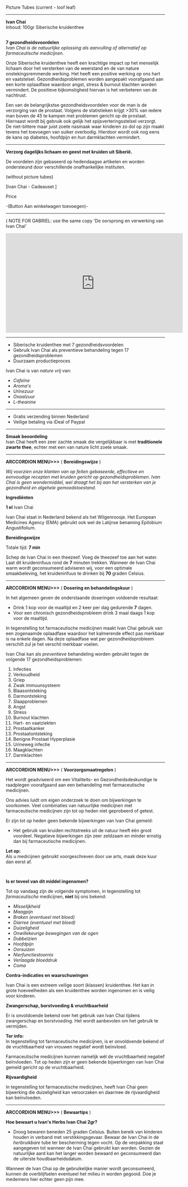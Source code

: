 
Picture Tubes (current - loof leaf)

-------------------------------------------------------------

**Ivan Chai** <br>
Inhoud: 100gr Siberische kruidenthee<br><br>

**7 gezondheidsvoordelen**<br>
_Ivan Chai is de natuurlijke oplossing als aanvulling of alternatief op farmaceutische medicijnen._ <br> 

Onze Siberische kruidenthee heeft een krachtige impact op het menselijk lichaam door het versterken van de weerstand en de van nature onstekingsremmende werking. Het heeft een positive werking op ons hart en vaatstelsel. Gezondheidsproblemen worden aangepakt voorafgaand aan een korte oplaadfase waardoor angst, stress & burnout klachten worden vermindert. De positieve bijkomstigheid hiervan is het verbeteren van de nachtrust. 

Een van de belangrijkstse gezondheidsvoordelen voor de man is de verzorging van de prostaat. Volgens de statistieken krijgt >30% van iedere man boven de 45 te kampen met problemen gericht op de prostaat. Hiernaast wordt bij gebruik ook gelijk het spijsverteringsstelsel verzorgt. <br>
De niet-bittere maar juist zoete nasmaak waar kinderen zo dol op zijn maakt tevens het toevoegen van suiker overbodig. Hierdoor wordt ook nog eens de kans op diabetes, hoofdpijn en _hun_ darmklachten vermindert. 

-------------------------------------------------------------

**Verzorg dagelijks lichaam en geest met kruiden uit Siberië.**

De voordelen zijn gebaseerd op hedendaagse artikelen en worden ondersteund door verschillende onafhankelijke instituten.


(without picture tubes)

  [Ivan Chai - Cadeauset ]

Price 

-(Button Aan winkelwagen toevoegen)-

-------------------------------------------------------------

( NOTE FOR GABRIEL: use the same copy 'De oorsprong en verwerking van Ivan Chai'

<iframe width="560" height="315" src="https://www.youtube.com/embed/op2BjUHk06s" frameborder="0" allow="accelerometer; autoplay; encrypted-media; gyroscope; picture-in-picture" allowfullscreen></iframe>

-------------------------------------------------------------

* Siberische kruidenthee met 7 gezondheidsvoordelen
* Gebruik Ivan Chai als preventieve behandeling tegen 17 gezondheidsproblemen 
* Duurzaam productieproces 

Ivan Chai is van _nature vrij_ van:

* _Cafeïne_
* _Aroma's_
* _Urinezuur_
* _Oxaalzuur_
* _L-theanine_

-------------------------------------------------------------

* Gratis verzending binnen Nederland 
* Veilige betaling via iDeal of Paypal 

-------------------------------------------------------------

 **Smaak beoordeling** 
<br>
Ivan Chai heeft een zeer zachte smaak die vergelijkbaar is met **traditionele zwarte thee**, echter met een van nature licht zoete smaak.

-------------------------------------------------------------


**ARCCORDION MENU>>>** (  **Bereidingswijze**  )


_Wij voorzien onze klanten van op feiten gebaseerde, effectieve en eenvoudige recepten met kruiden gericht op gezondheidsproblemen. Ivan Chai is geen wondermiddel, wel draagt het bij aan het versterken van je gezondheid en algehele gemoedstoestand._

**Ingrediënten**

**1 el** Ivan Chai

Ivan Chai staat in Nederland bekend als het Wilgenroosje. Het European Medicines Agency (EMA) gebruikt ook wel de Latijnse benaming Epilobium Angustifolium. 

**Bereidingswijze**

Totale tijd: **7 min**

Schep de Ivan Chai in een theezeef. Voeg de theezeef toe aan het water. Laat dit kruideninfuus rond de **7** minuten trekken. Wanneer de Ivan Chai warm wordt geconsumeerd adviseren wij, voor een optimale smaakbeleving, het kruideninfuus te drinken bij **70** graden Celsius. 


-------------------------------------------------------------

**ARCCORDION MENU>>>** (  **Dosering en behandelingskuur**  )


In het algemeen geven de onderstaande doseringen voldoende resultaat:

* Drink 1 kop voor de maaltijd en 2 keer per dag gedurende **7** dagen. <br>
* Voor een chronisch gezondheidsprobleem drink 3 maal daags 1 kop voor de maaltijd.

In tegenstelling tot farmaceutische medicijnen maakt Ivan Chai gebruik van een zogenaamde oplaadfase waardoor het kalmerende effect pas merkbaar is na enkele dagen. Na deze oplaadfase wat per gezondheidsprobleem verschilt zul je het verschil merkbaar voelen. 

Ivan Chai kan als _preventieve_ behandeling worden gebruikt tegen de volgende 17 gezondheidsproblemen:

1.  Infecties
2.  Verkoudheid
3.  Griep
4.  Zwak immuunsysteem
5.  Blaasontsteking 
6.  Darmontsteking
7.  Slaapproblemen
8.  Angst
9.  Stress
10. Burnout klachten
11. Hart- en vaatziekten
12. Prostaatkanker
13. Prostaatontsteking
14. Benigne Prostaat Hyperplasie
15. Urineweg infectie
16. Maagklachten
17. Darmklachten

-------------------------------------------------------------

**ARCCORDION MENU>>>** (  **Voorzorgsmaatregelen**  )

Het wordt geadviseerd om een Vitaliteits- en Gezondheidsdeskundige te raadplegen voorafgaand aan een behandeling met farmaceutische medicijnen.

Ons advies luidt om eigen onderzoek te doen om bijwerkingen te voorkomen. Veel combinaties van natuurlijke medicijnen met farmaceutische medicijnen zijn tot op heden niet geprobeerd of getest.

Er zijn tot op heden geen bekende bijwerkingen van Ivan Chai gemeld: <br>
* Het gebruik van kruiden rechtstreeks uit de natuur heeft één groot voordeel. Negatieve bijwerkingen zijn zeer zeldzaam en minder ernstig dan bij farmaceutische medicijnen.

**Let op:** <br>
Als u medicijnen gebruikt voorgeschreven door uw arts, maak deze kuur dan eerst af.

<br>

**Is er teveel van dit middel ingenomen?**

Tot op vandaag zijn de volgende symptomen, in tegenstelling tot _farmaceutische_ medicijnen, **niet** bij ons bekend:

* _Misselijkheid_
* _Maagpijn_
* _Braken (eventueel met bloed)_
* _Diarree (eventueel met bloed)_
* _Duizeligheid_
* _Onwillekeurige bewegingen van de ogen_
* _Dubbelzien_
* _Hoofdpijn_
* _Oorsuizen_
* _Nierfunctiestoornis_
* _Verlaagde bloeddruk_
* _Coma_

**Contra-indicaties en waarschuwingen**

Ivan Chai is een extreem veilige soort (klassen) kruidenthee. Het kan in grote hoeveelheden als een kruidenthee worden ingenomen en is veilig voor kinderen.

**Zwangerschap, borstvoeding & vruchtbaarheid**

Er is onvoldoende bekend over het gebruik van Ivan Chai tijdens zwangerschap en borstvoeding. Het wordt aanbevolen om het gebruik te vermijden.

**Ter info:** <br>
In tegenstelling tot farmaceutische medicijnen, is er onvoldoende bekend of de vruchtbaarheid van vrouwen negatief wordt beïnvloed.

Farmaceutische medicijnen kunnen namelijk wél de vruchtbaarheid negatief beïnvloeden. Tot op heden zijn er geen bekende bijwerkingen van Ivan Chai gemeld gericht op de vruchtbaarheid.

**Rijvaardigheid**

In tegenstelling tot farmaceutische medicijnen, heeft Ivan Chai geen bijwerking die duizeligheid kan veroorzaken en daarmee de rijvaardigheid kan beïnvloeden. 

-------------------------------------------------------------

**ARCCORDION MENU>>>** (  **Bewaartips**  )

**Hoe bewaart u Ivan's Herbs Ivan Chai 2gr?**

- Droog bewaren beneden 25 graden Celsius. Buiten bereik van kinderen houden in verband met verstikkingsgevaar. Bewaar de Ivan Chai in de _herbruikbare_ tube ter bescherming tegen vocht. Op de verpakking staat aangegeven tot wanneer de Ivan Chai gebruikt kan worden. Gezien de natuurlijke aard kan het langer worden bewaard en geconsumeerd dan de uiterste houdbaarheidsdatum.

Wanneer de Ivan Chai op de gebruikelijke manier wordt geconsumeerd, kunnen de overblijfselen eventueel het milieu in worden gegooid. Doe je medemens hier echter geen pijn mee. 
